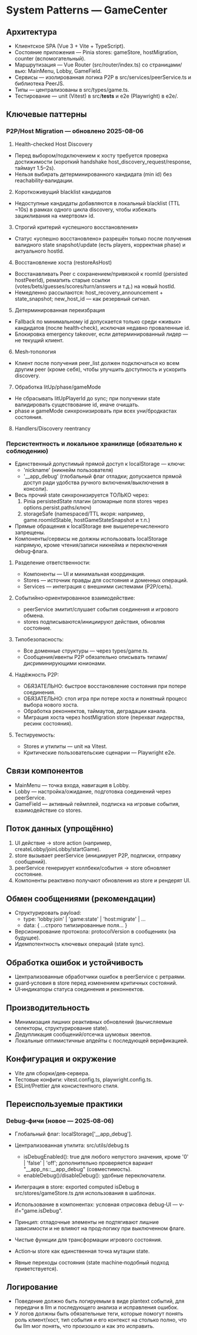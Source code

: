 # System Patterns — GameCenter

## Архитектура

- Клиентское SPA (Vue 3 + Vite + TypeScript).
- Состояние приложения — Pinia stores: gameStore, hostMigration, counter (вспомогательный).
- Маршрутизация — Vue Router (src/router/index.ts) со страницами/вью: MainMenu, Lobby, GameField.
- Сервисы — изолированная логика P2P в src/services/peerService.ts и библиотека PeerJS.
- Типы — централизованы в src/types/game.ts.
- Тестирование — unit (Vitest) в src/__tests__ и e2e (Playwright) в e2e/.

## Ключевые паттерны

### P2P/Host Migration — обновлено 2025-08-06

1) Health-checked Host Discovery
- Перед выбором/подключением к хосту требуется проверка достижимости (короткий handshake host_discovery_request/response, таймаут 1.5–2s).
- Нельзя выбирать детерминированного кандидата (min id) без reachability‑валидации.

2) Короткоживущий blacklist кандидатов
- Недоступные кандидаты добавляются в локальный blacklist (TTL ~10s) в рамках одного цикла discovery, чтобы избежать зацикливания на «мертвом» id.

3) Строгий критерий «успешного восстановления»
- Статус «успешно восстановлено» разрешён только после получения валидного state snapshot/update (есть players, корректная phase) и актуального hostId.

4) Восстановление хоста (restoreAsHost)
- Восстанавливать Peer с сохранением/привязкой к roomId (persisted hostPeerId), ремапить старые ссылки (votes/bets/guesses/scores/turn/answers и т.д.) на новый hostId.
- Немедленно рассылаются: host_recovery_announcement + state_snapshot; new_host_id — как резервный сигнал.

5) Детерминированная переизбрация
- Fallback по минимальному id допускается только среди «живых» кандидатов (после health‑check), исключая недавно проваленные id.
- Блокировка emergency takeover, если детерминированный лидер — не текущий клиент.

6) Mesh‑топология
- Клиент после получения peer_list должен подключаться ко всем другим peer (кроме себя), чтобы улучшить доступность и ускорить discovery.

7) Обработка litUp/phase/gameMode
- Не сбрасывать litUpPlayerId до sync; при получении state валидировать существование id, иначе очищать.
- phase и gameMode синхронизировать при всех уни/бродкастах состояния.

8) Handlers/Discovery reentrancy

### Персистентность и локальное хранилище (обязательно к соблюдению)

- Единственный допустимый прямой доступ к localStorage — ключи:
  - 'nickname' (никнейм пользователя)
  - '__app_debug' (глобальный флаг отладки; допускается прямой доступ ради удобства ручного включения/выключения в консоли).
- Весь прочий state синхронизируется ТОЛЬКО через:
  1) Pinia persistedState плагин (атомарные поля stores через options.persist.paths/ключ)
  2) storageSafe (namespaced/TTL якоря: например, game.roomIdStable, hostGameStateSnapshot и т.п.)
- Прямые обращения к localStorage вне вышеперечисленного запрещены.
- Компоненты/сервисы не должны использовать localStorage напрямую, кроме чтения/записи никнейма и переключения debug‑флага.

1) Разделение ответственности:
    - Компоненты — UI и минимальная координация.
    - Stores — источник правды для состояния и доменных операций.
    - Services — интеграция с внешними системами (P2P/сеть).

2) Событийно‑ориентированное взаимодействие:
    - peerService эмитит/слушает события соединения и игрового обмена.
    - stores подписываются/инициируют действия, обновляя состояние.

3) Типобезопасность:
    - Все доменные структуры — через types/game.ts.
    - Сообщения/ивенты P2P обязательно описывать типами/дисриминирующими юнионами.

4) Надёжность P2P:
    - ОБЯЗАТЕЛЬНО: быстрое восстановление состояния при потере соединения.
    - ОБЯЗАТЕЛЬНО: стоп игра при потере хоста и понятный процесс выбора нового хоста.
    - Обработка реконнектов, таймаутов, деградации канала.
    - Миграция хоста через hostMigration store (перехват лидерства, ресинк состояния).

5) Тестируемость:
    - Stores и утилиты — unit на Vitest.
    - Критические пользовательские сценарии — Playwright e2e.

## Связи компонентов

- MainMenu — точка входа, навигация в Lobby.
- Lobby — настройка/ожидание, подготовка соединений через peerService.
- GameField — активный геймплей, подписка на игровые события, взаимодействие со stores.

## Поток данных (упрощённо)

1) UI действие → store action (например, createLobby/joinLobby/startGame).
2) store вызывает peerService (инициирует P2P, подписки, отправку сообщений).
3) peerService генерирует коллбеки/события → store обновляет состояние.
4) Компоненты реактивно получают обновления из store и рендерят UI.

## Обмен сообщениями (рекомендации)

- Структурировать payload:
    - type: 'lobby:join' | 'game:state' | 'host:migrate' | ...
    - data: { ...строго типизированные поля... }
- Версионирование протокола: protocolVersion в сообщениях (на будущее).
- Идемпотентность ключевых операций (state sync).

## Обработка ошибок и устойчивость

- Централизованные обработчики ошибок в peerService с ретраями.
- guard‑условия в store перед изменением критичных состояний.
- UI‑индикаторы статуса соединения и реконнектов.

## Производительность

- Минимизация лишних реактивных обновлений (вычисляемые селекторы, структурирование state).
- Дедупликация сообщений/отсечка шумовых эвентов.
- Локальные оптимистичные апдейты с последующей верификацией.

## Конфигурация и окружение

- Vite для сборки/дев‑сервера.
- Тестовые конфиги: vitest.config.ts, playwright.config.ts.
- ESLint/Prettier для консистентного стиля.

## Переиспользуемые практики

### Debug‑фичи (новое — 2025‑08‑06)
- Глобальный флаг: localStorage['__app_debug'].
- Централизованная утилита: src/utils/debug.ts
  - isDebugEnabled(): true для любого непустого значения, кроме '0' | 'false' | 'off'; дополнительно проверяется вариант "__app_ns::__app_debug" (совместимость).
  - enableDebug()/disableDebug(): удобные переключатели.
- Интеграция в store: exported computed isDebug в src/stores/gameStore.ts для использования в шаблонах.
- Использование в компонентах: условная отрисовка debug‑UI — v-if="game.isDebug".
- Принцип: отладочные элементы не подтягивают лишние зависимости и не влияют на прод‑логику при выключенном флаге.

- Чистые функции для трансформации игрового состояния.
- Action‑ы store как единственная точка мутации state.
- Явные переходы состояния (state machine‑подобный подход приветствуется).

## Логирование

- Поведение должно быть логируемым в виде plantext событий, для передачи в llm и последующего анализа и исправления
  ошибок.
- У логов должны быть обязательные теги, которые помогут понять роль клиент/хост, тип события и его контекст на столько
  полно, что бы llm мог понять, что произошло и как это исправить.

